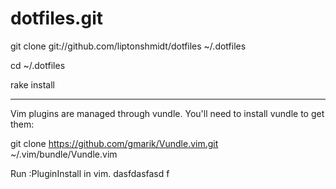 # dotfiles.git

git clone git://github.com/liptonshmidt/dotfiles ~/.dotfiles

cd ~/.dotfiles

rake install
___
Vim plugins are managed through vundle. You'll need to install vundle to get them:

git clone https://github.com/gmarik/Vundle.vim.git ~/.vim/bundle/Vundle.vim

Run :PluginInstall in vim.
dasfdasfasd f
